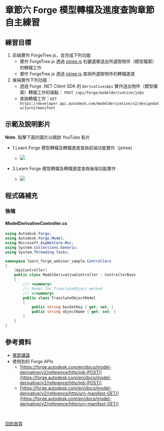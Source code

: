 # 章節六 Forge 模型轉檔及進度查詢章節自主練習

## 練習目標

1. 前端實作 ForgeTree.js，並完成下列功能
   - 實作 ForgeTree.js 透過  [jstree.js](https://www.jstree.com/) 右鍵選單送出所選取物件（模型檔案）的轉檔工作
   - 實作 ForgeTree.js 透過  [jstree.js](https://www.jstree.com/) 查詢所選取物件的轉檔進度
2. 後端實作下列功能：
   - 透過 Forge .NET Client SDK 的 `DerivativesApi` 實作送出物件（模型檔案）轉檔工作的端點： `POST /api/forge/modelderivative/jobs`
   - 查詢轉檔工作：`GET https://developer.api.autodesk.com/modelderivative/v2/designdata/{urn}/manifest`

## 示範及說明影片

**Note.** 點擊下面的圖片以開啟 YouTube 影片

- 1.Learn Forge 模型轉檔及轉檔進度查詢前端功能實作（jstree）<br/>
  - [![](http://img.youtube.com/vi/_E9f-ZO6CJs/0.jpg)](http://www.youtube.com/watch?v=_E9f-ZO6CJs "6.1-Frontend Model Translation and Progess Check")

- 2.Learn Forge 模型轉檔及轉檔進度查詢後端功能實作<br/>
  - [![](http://img.youtube.com/vi/uf3esry6b-k/0.jpg)](http://www.youtube.com/watch?v=uf3esry6b-k "6.2-Backend Model Translation and Progess Check")

## 程式碼補充

### 後端

#### ModelDerivativeController.cs

```C#
using Autodesk.Forge;
using Autodesk.Forge.Model;
using Microsoft.AspNetCore.Mvc;
using System.Collections.Generic;
using System.Threading.Tasks;

namespace learn_forge_webinar_sample.Controllers
{
    [ApiController]
    public class ModelDerivativeController : ControllerBase
    {
        /// <summary>
        /// Model for TranslateObject method
        /// </summary>
        public class TranslateObjectModel
        {
            public string bucketKey { get; set; }
            public string objectName { get; set; }
        }
    }
}
```

## 參考資料

 - [章節講議](README.md)
 - 使用到的 Forge APIs
    - [https://forge.autodesk.com/en/docs/model-derivative/v2/reference/http/job-POST/](https://forge.autodesk.com/en/docs/model-derivative/v2/reference/http/job-POST/)
    - [https://forge.autodesk.com/en/docs/model-derivative/v2/reference/http/urn-manifest-GET/](https://forge.autodesk.com/en/docs/model-derivative/v2/reference/http/urn-manifest-GET/)

<br/>

[回到首頁](../README.md)